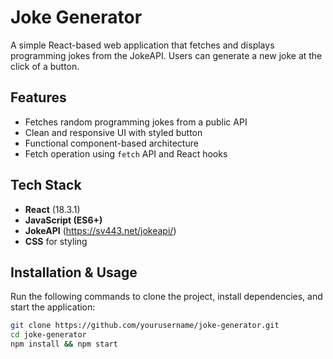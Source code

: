# Joke Generator

A simple React-based web application that fetches and displays programming jokes from the JokeAPI. Users can generate a new joke at the click of a button.

## Features

- Fetches random programming jokes from a public API
- Clean and responsive UI with styled button
- Functional component-based architecture
- Fetch operation using `fetch` API and React hooks

## Tech Stack

- **React** (18.3.1)
- **JavaScript (ES6+)**
- **JokeAPI** (https://sv443.net/jokeapi/)
- **CSS** for styling

## Installation & Usage

Run the following commands to clone the project, install dependencies, and start the application:

```bash
git clone https://github.com/yourusername/joke-generator.git
cd joke-generator
npm install && npm start
